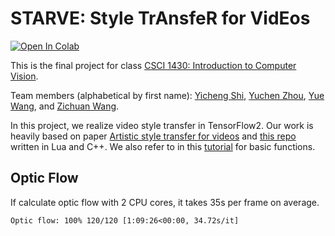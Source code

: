 # STARVE: Style TrAnsfeR for VidEos

<a href="https://colab.research.google.com/github/zhou671/STRAVE/blob/master/style-transfer-for-videos-tutorial.ipynb" target="_parent"><img src="https://colab.research.google.com/assets/colab-badge.svg" alt="Open In Colab"/></a>

This is the final project for class 
[CSCI 1430: Introduction to Computer Vision](https://browncsci1430.github.io/webpage/).

Team members (alphabetical by first name): 
[Yicheng Shi](https://github.com/yshi77),
[Yuchen Zhou](https://github.com/zhou671), 
[Yue Wang](https://github.com/yuewangpl), 
and [Zichuan Wang](https://github.com/GuardianWang).

In this project, we realize video style transfer in TensorFlow2.
Our work is heavily based on paper 
[Artistic style transfer for videos](http://arxiv.org/abs/1604.08610)
and [this repo](https://github.com/manuelruder/artistic-videos) 
written in Lua and C++.
We also refer to in this 
[tutorial](https://www.tensorflow.org/tutorials/generative/style_transfer)
for basic functions.

## Optic Flow

If calculate optic flow with 2 CPU cores, it takes 35s per frame on average.
 
`Optic flow: 100% 120/120 [1:09:26<00:00, 34.72s/it]`

